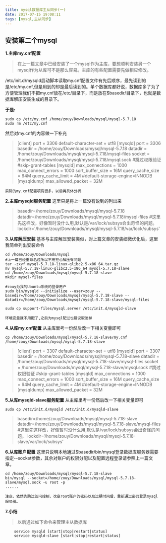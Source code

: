 ```yaml
---
title: mysql数据库主从同步(一)
date: 2017-07-15 19:08:11
tags: [mysql,主从同步]
---
```

## 安装第二个mysql
**1.主库my.cnf配置**
>在上一篇文章中已经安装了一个mysql作为主库，要想顺利安装另一个mysql作为从库可不是那么容易。主库的有些配置需要先做相应修改。

/etc/init.d/mysqld启动脚本读取my.cnf配置文件有先后顺序，最先读到的是/etc/my.cnf,但是用到的却是最后读到的。单个数据库都好说，数据库多了为了方便管理我们不把my.cnf放在/etc/目录下，而是放在$basedir/目录下，也就是数据库解压安装生成的目录下。

**于是:**
```
sudo cp /etc/my.cnf /home/zouy/Downloads/mysql/mysql-5.7.18
sudo rm /etc/my.cnf
```
<!--more-->

然后对my.cnf的内容做一下补充
> [client]
port = 3306
default-character-set = utf8
[mysqld]
port = 3306
basedir = /home/zouy/Downloads/mysql/mysql-5.7.18
datadir = /home/zouy/Downloads/mysql/mysql-5.7.18/mysql-files
socket = /home/zouy/Downloads/mysql/mysql-5.7.18/mysql.sock
#跳过权限验证
#skip-grant-tables
[mysqld]
max_connections = 1000
max_connect_errors = 1000
sort_buffer_size = 16M
query_cache_size = 64M
query_cache_limit = 4M
#default-storage-engine=INNODB
[mysqldump]
max_allowed_packet = 32M

`实际的my.cnf配置项有很多，以后再具体分析`

**2.主库mysqld服务配置**
这里只是将上一篇没有说到的列出来
> basedir=/home/zouy/Downloads/mysql/mysql-5.7.18
datadir=/home/zouy/Downloads/mysql/mysql-5.7.18/mysql-files
#这里先这样改，好像暂时没什么用,默认是/var/lock/subsys会出奇怪的问题。
lockdir='/home/zouy/Downloads/mysql/mysql-5.7.18/var/lock/subsys'

**3.从库解压安装**
基本与主库解压安装类似，对上篇文章的安装细微优化后，这里我简单列出安装命令
```
cd /home/zouy/Downloads/mysql
#上一篇已经重命名过所以不用担心解压有问题
tar -zxvf mysql-5.7.18-linux-glibc2.5-x86_64.tar.gz
mv mysql-5.7.18-linux-glibc2.5-x86_64 mysql-5.7.18-slave 
cd /home/zouy/Downloads/mysql/mysql-5.7.18-slave 
mkdir mysql-files

#zouy为我的Ubuntu系统的登录用户
sudo bin/mysqld --initialize --user=zouy --basedir=/home/zouy/Downloads/mysql/mysql-5.7.18-slave --datadir=/home/zouy/Downloads/mysql/mysql-5.7.18-slave/mysql-files

sudo cp support-files/mysql.server /etc/init.d/mysqld-slave
```

`环境变量就不用配了,之前为mysql配过也建议取消掉`

**4.从库my.cnf配置**
从主库里考一份然后改一下相关变量即可

```
cp /home/zouy/Downloads/mysql/mysql-5.7.18-slave/my.cnf  /home/zouy/Downloads/mysql/mysql-5.7.18-slave 
```

> [client]
port = 3307
default-character-set = utf8
[mysqld]
port = 3307
basedir = /home/zouy/Downloads/mysql/mysql-5.7.18-slave
datadir = /home/zouy/Downloads/mysql/mysql-5.7.18-slave/mysql-files
socket = /home/zouy/Downloads/mysql/mysql-5.7.18-slave/mysql.sock
#跳过权限验证
#skip-grant-tables
[mysqld]
max_connections = 1000
max_connect_errors = 1000
sort_buffer_size = 16M
query_cache_size = 64M
query_cache_limit = 4M
#default-storage-engine=INNODB
[mysqldump]
max_allowed_packet = 32M

**5.从库mysqld-slave服务配置**
从主库里考一份然后改一下相关变量即可

```
sudo cp /etc/init.d/mysqld /etc/init.d/mysqld-slave
```

> basedir=/home/zouy/Downloads/mysql/mysql-5.7.18-slave
datadir=/home/zouy/Downloads/mysql/mysql-5.7.18-slave/mysql-files
#这里先这样改，好像暂时没什么用,默认是/var/lock/subsys会出奇怪的问题。
lockdir=’/home/zouy/Downloads/mysql/mysql-5.7.18-slave/var/lock/subsys’

**6.从库账户配置**
这里只说明本地通过$basedir/bin/mysql登录数据库服务器需要指定--socket参数，其余对账户的权限分配以及配置远程登录请参照上一篇文章。

```
cd /home/zouy/Downloads/mysql/mysql-5.7.18-slave
bin/mysql --socket=/home/zouy/Downloads/mysql/mysql-5.7.18-slave/mysql.sock -u root -p
......
```

`注意，依然先跳过访问控制，改变root账户的密码以及过期时间后，重新通过密码登录mysql服务器。`

**7.小结**
> 以后通过如下命令来管理主从数据库
```
    service mysqld [start|stop|restart|status]
    service mysqld-slave [start|stop|restart|status]
```
